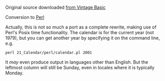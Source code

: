 Original source downloaded [from Vintage Basic](http://www.vintage-basic.net/games.html)

Conversion to [Perl](https://www.perl.org/)

Actually, this is not so much a port as a complete rewrite, making use of
Perl's Posix time functionality. The calendar is for the current year (not
1979), but you can get another year by specifying it on the command line, e.g.

 `perl 21_Calendar/perl/calendar.pl 2001`

It *may* even produce output in languages other than English. But the
leftmost column will still be Sunday, even in locales where it is
typically Monday.
